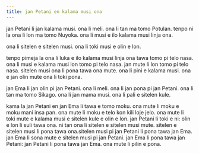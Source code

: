 ```yaml
---
title: jan Petani en kalama musi ona
---
```

jan Petani li jan kalama musi. ona li meli. ona li tan ma tomo Potulan. tenpo ni la ona li lon ma tomo Nuyoka. ona li musi e ilo kalama musi linja ona.

ona li sitelen e sitelen musi. ona li toki musi e olin e lon. 

tenpo pimeja la ona li luka e ilo kalama musi linja ona tawa tomo pi telo nasa. ona li musi e kalama musi lon tomo pi telo nasa. jan mute li lon tomo pi telo nasa. sitelen musi ona li pona tawa ona mute. ona li pini e kalama musi. ona e jan olin mute ona li toki pona.

jan Ema li jan olin pi jan Petani. ona li meli. ona li jan pona pi jan Petani. ona li tan ma tomo Sikago. ona li jan mama musi. ona li pali e sitelen kule.

kama la jan Petani en jan Ema li tawa e tomo moku. ona mute li moku e moku mani insa pan. ona mute li moku e telo kon kili loje jelo. ona mute li toki mute e kalama musi e sitelen kule e olin e lon. jan Petani li toki e ni: olin e lon li suli tawa ona. ni tan ona li sitelen e sitelen musi mute. sitelen e sitelen musi li pona tawa ona.sitelen musi pi jan Petani li pona tawa jan Ema. jan Ema li sona mute e sitelen musi pi jan Petani. jan Ema li pona tawa jan Petani: jan Petani li pona tawa jan Ema. ona mute li pilin e pona.